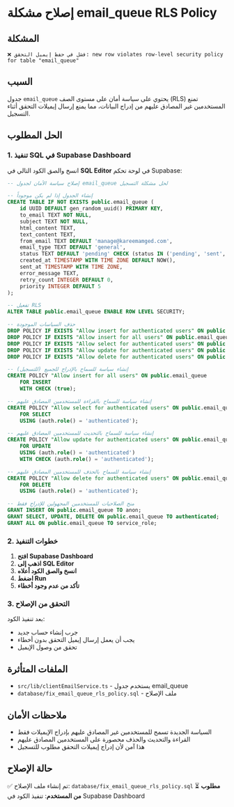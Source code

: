 # إصلاح مشكلة email_queue RLS Policy

## المشكلة
```
❌ فشل في حفظ إيميل التحقق: new row violates row-level security policy for table "email_queue"
```

## السبب
جدول `email_queue` يحتوي على سياسة أمان على مستوى الصف (RLS) تمنع المستخدمين غير المصادق عليهم من إدراج البيانات، مما يمنع إرسال إيميلات التحقق أثناء التسجيل.

## الحل المطلوب

### 1. تنفيذ SQL في Supabase Dashboard
انسخ والصق الكود التالي في **SQL Editor** في لوحة تحكم Supabase:

```sql
-- إصلاح سياسة الأمان لجدول email_queue لحل مشكلة التسجيل

-- إنشاء الجدول إذا لم يكن موجوداً
CREATE TABLE IF NOT EXISTS public.email_queue (
    id UUID DEFAULT gen_random_uuid() PRIMARY KEY,
    to_email TEXT NOT NULL,
    subject TEXT NOT NULL,
    html_content TEXT,
    text_content TEXT,
    from_email TEXT DEFAULT 'manage@kareemamged.com',
    email_type TEXT DEFAULT 'general',
    status TEXT DEFAULT 'pending' CHECK (status IN ('pending', 'sent', 'failed')),
    created_at TIMESTAMP WITH TIME ZONE DEFAULT NOW(),
    sent_at TIMESTAMP WITH TIME ZONE,
    error_message TEXT,
    retry_count INTEGER DEFAULT 0,
    priority INTEGER DEFAULT 5
);

-- تفعيل RLS
ALTER TABLE public.email_queue ENABLE ROW LEVEL SECURITY;

-- حذف السياسات الموجودة
DROP POLICY IF EXISTS "Allow insert for authenticated users" ON public.email_queue;
DROP POLICY IF EXISTS "Allow insert for all users" ON public.email_queue;
DROP POLICY IF EXISTS "Allow select for authenticated users" ON public.email_queue;
DROP POLICY IF EXISTS "Allow update for authenticated users" ON public.email_queue;
DROP POLICY IF EXISTS "Allow delete for authenticated users" ON public.email_queue;

-- إنشاء سياسة للسماح بالإدراج للجميع (للتسجيل)
CREATE POLICY "Allow insert for all users" ON public.email_queue
    FOR INSERT 
    WITH CHECK (true);

-- إنشاء سياسة للسماح بالقراءة للمستخدمين المصادق عليهم
CREATE POLICY "Allow select for authenticated users" ON public.email_queue
    FOR SELECT 
    USING (auth.role() = 'authenticated');

-- إنشاء سياسة للسماح بالتحديث للمستخدمين المصادق عليهم
CREATE POLICY "Allow update for authenticated users" ON public.email_queue
    FOR UPDATE 
    USING (auth.role() = 'authenticated')
    WITH CHECK (auth.role() = 'authenticated');

-- إنشاء سياسة للسماح بالحذف للمستخدمين المصادق عليهم
CREATE POLICY "Allow delete for authenticated users" ON public.email_queue
    FOR DELETE 
    USING (auth.role() = 'authenticated');

-- منح الصلاحيات للمستخدمين المجهولين للإدراج فقط
GRANT INSERT ON public.email_queue TO anon;
GRANT SELECT, UPDATE, DELETE ON public.email_queue TO authenticated;
GRANT ALL ON public.email_queue TO service_role;
```

### 2. خطوات التنفيذ

1. **افتح Supabase Dashboard**
2. **اذهب إلى SQL Editor**
3. **انسخ والصق الكود أعلاه**
4. **اضغط Run**
5. **تأكد من عدم وجود أخطاء**

### 3. التحقق من الإصلاح

بعد تنفيذ الكود:
- جرب إنشاء حساب جديد
- يجب أن يعمل إرسال إيميل التحقق بدون أخطاء
- تحقق من وصول الإيميل

## الملفات المتأثرة
- `src/lib/clientEmailService.ts` - يستخدم جدول email_queue
- `database/fix_email_queue_rls_policy.sql` - ملف الإصلاح

## ملاحظات الأمان
- السياسة الجديدة تسمح للمستخدمين غير المصادق عليهم بإدراج الإيميلات فقط
- القراءة والتحديث والحذف محصورة على المستخدمين المصادق عليهم
- هذا آمن لأن إدراج إيميلات التحقق مطلوب للتسجيل

## حالة الإصلاح
✅ تم إنشاء ملف الإصلاح: `database/fix_email_queue_rls_policy.sql`
⏳ **مطلوب من المستخدم**: تنفيذ الكود في Supabase Dashboard
